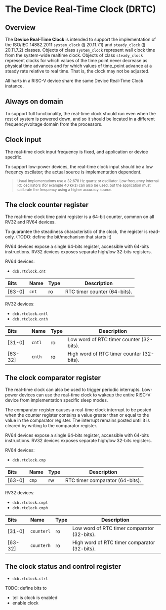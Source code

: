 # The Device Real-Time Clock (DRTC)

## Overview

The **Device Real-Time Clock** is intended to support the implementation of the ISO/IEC 14882.2011 
`system_clock` (§ 20.11.7.1) and `steady_clock` (§ 20.11.7.2) classes. Objects of class 
`system_clock` represent wall clock time from the system-wide realtime clock. Objects of 
class `steady_clock` represent clocks for which values of the time point never decrease as 
physical time advances and for which values of time_point advance at a steady rate 
relative to real time. That is, the clock may not be adjusted.

All harts in a RISC-V device share the same Device Real-Time Clock instance.

## Always on domain

To support full functionality, the real-time clock should run even when the 
rest of system is powered down, and so it should be located in a different frequency/voltage 
domain from the processors.

## Clock input

The real-time clock input frequency is fixed, and application or device specific.

To support low-power devices, the real-time clock input should be a low freqency oscilator; the actual 
source is implementation dependent. 

> <sup>Usual implementations use a 32.678 Hz quartz or oscillator.
Low frequency internal RC oscillators (for example 40 kHz) can also be used, but the application 
must calibrate the frequency using a higher accuracy source.</sup>

## The clock counter register

The real-time clock time point register is a 64-bit counter, common on all RV32 and RV64 devices.

To guarantee the steadiness characteristic of the clock, the register is read-only. 
(TODO: define the bit/mechanism that starts it)

RV64 devices expose a single 64-bits register, accessible with 64-bits instructions. 
RV32 devices exposes separate high/low 32-bits registers.

RV64 devices:

- `dcb.rtclock.cnt` 

| Bits | Name | Type | Description |
|:-----|:-----|:-----|-------------|
| [63-0] | `cnt` | ro | RTC timer counter (64-bits). |


RV32 devices:

- `dcb.rtclock.cntl`
- `dcb.rtclock.cnth`

| Bits | Name | Type | Description |
|:-----|:-----|:-----|-------------|
| [31-0] | `cntl` | ro | Low word of RTC timer counter (32-bits). |
| [63-32] | `cnth` | ro | High word of RTC timer counter (32-bits). |

## The clock comparator register

The real-time clock can also be used to trigger periodic interrupts. Low-power devices 
can use the real-time clock to wakeup the entire RISC-V device from implementation 
specific sleep modes.

The comparator register causes a real-time clock interrupt to be posted when the 
counter register 
contains a value greater than or equal to the value in the comparator register.
The interrupt remains posted until it is cleared by writing to the comparator register.

RV64 devices expose a single 64-bits register, accessible with 64-bits instructions. 
RV32 devices exposes separate high/low 32-bits registers.

RV64 devices:

- `dcb.rtclock.cmp` 

| Bits | Name | Type | Description |
|:-----|:-----|:-----|-------------|
| [63-0] | `cmp` | rw | RTC timer comparator (64-bits). |


RV32 devices:

- `dcb.rtclock.cmpl`
- `dcb.rtclock.cmph`

| Bits | Name | Type | Description |
|:-----|:-----|:-----|-------------|
| [31-0] | `counterl` | ro | Low word of RTC timer comparator (32-bits). |
| [63-32] | `counterh` | ro | High word of RTC timer comparator (32-bits). |

## The clock status and control register

- `dcb.rtclock.ctrl`

TODO: define bits to
- tell is clock is enabled
- enable clock












